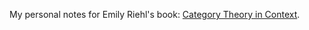 My personal notes for Emily Riehl's book: [Category Theory in Context](https://math.jhu.edu/~eriehl/context.pdf).
